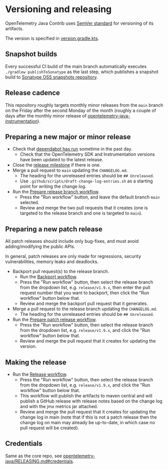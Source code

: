 # Versioning and releasing

OpenTelemetry Java Contrib uses [SemVer standard](https://semver.org) for versioning of its artifacts.

The version is specified in [version.gradle.kts](version.gradle.kts).

## Snapshot builds

Every successful CI build of the main branch automatically executes `./gradlew publishToSonatype`
as the last step, which publishes a snapshot build to
[Sonatype OSS snapshots repository](https://oss.sonatype.org/content/repositories/snapshots/io/opentelemetry/contrib/).

## Release cadence

This repository roughly targets monthly minor releases from the `main` branch on the Friday after
the second Monday of the month (roughly a couple of days after the monthly minor release of
[opentelemetry-java-instrumentation](https://github.com/open-telemetry/opentelemetry-java-instrumentation)).

## Preparing a new major or minor release

* Check that [dependabot has run](https://github.com/open-telemetry/opentelemetry-java-contrib/network/updates)
  sometime in the past day.
  * Check that the OpenTelemetry SDK and Instrumentation versions have been updated to the latest release.
* Close the [release milestone](https://github.com/open-telemetry/opentelemetry-java-contrib/milestones)
  if there is one.
* Merge a pull request to `main` updating the `CHANGELOG.md`.
  * The heading for the unreleased entries should be `## Unreleased`.
  * Use `.github/scripts/draft-change-log-entries.sh` as a starting point for writing the change log.
* Run the [Prepare release branch workflow](https://github.com/open-telemetry/opentelemetry-java-contrib/actions/workflows/prepare-release-branch.yml).
  * Press the "Run workflow" button, and leave the default branch `main` selected.
  * Review and merge the two pull requests that it creates
    (one is targeted to the release branch and one is targeted to `main`).

## Preparing a new patch release

All patch releases should include only bug-fixes, and must avoid adding/modifying the public APIs.

In general, patch releases are only made for regressions, security vulnerabilities, memory leaks
and deadlocks.

* Backport pull request(s) to the release branch.
  * Run the [Backport workflow](https://github.com/open-telemetry/opentelemetry-java-contrib/actions/workflows/backport.yml).
  * Press the "Run workflow" button, then select the release branch from the dropdown list,
    e.g. `release/v1.9.x`, then enter the pull request number that you want to backport,
    then click the "Run workflow" button below that.
  * Review and merge the backport pull request that it generates.
* Merge a pull request to the release branch updating the `CHANGELOG.md`.
  * The heading for the unreleased entries should be `## Unreleased`.
* Run the [Prepare patch release workflow](https://github.com/open-telemetry/opentelemetry-java-contrib/actions/workflows/prepare-patch-release.yml).
  * Press the "Run workflow" button, then select the release branch from the dropdown list,
    e.g. `release/v1.9.x`, and click the "Run workflow" button below that.
  * Review and merge the pull request that it creates for updating the version.

## Making the release

* Run the [Release workflow](https://github.com/open-telemetry/opentelemetry-java-contrib/actions/workflows/release.yml).
  * Press the "Run workflow" button, then select the release branch from the dropdown list,
    e.g. `release/v1.9.x`, and click the "Run workflow" button below that.
  * This workflow will publish the artifacts to maven central and will publish a GitHub release
    with release notes based on the change log and with the jmx metrics jar attached.
  * Review and merge the pull request that it creates for updating the change log in main
    (note that if this is not a patch release then the change log on main may already be up-to-date,
    in which case no pull request will be created).

## Credentials

Same as the core repo, see [opentelemetry-java/RELEASING.md#credentials](https://github.com/open-telemetry/opentelemetry-java/blob/main/RELEASING.md#credentials).
